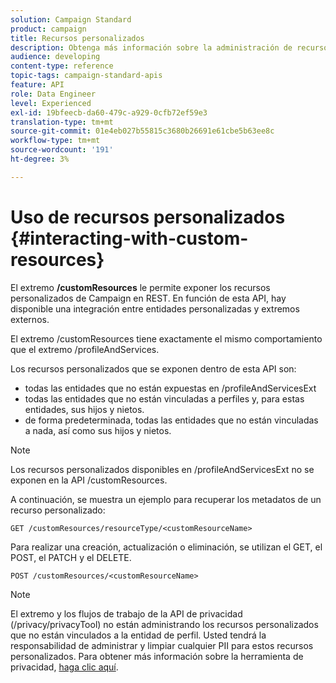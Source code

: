 ```yaml
---
solution: Campaign Standard
product: campaign
title: Recursos personalizados
description: Obtenga más información sobre la administración de recursos personalizados con API/
audience: developing
content-type: reference
topic-tags: campaign-standard-apis
feature: API
role: Data Engineer
level: Experienced
exl-id: 19bfeecb-da60-479c-a929-0cfb72ef59e3
translation-type: tm+mt
source-git-commit: 01e4eb027b55815c3680b26691e61cbe5b63ee8c
workflow-type: tm+mt
source-wordcount: '191'
ht-degree: 3%

---
```


# Uso de recursos personalizados {#interacting-with-custom-resources}

El extremo **/customResources** le permite exponer los recursos personalizados de Campaign en REST. En función de esta API, hay disponible una integración entre entidades personalizadas y extremos externos.

El extremo /customResources tiene exactamente el mismo comportamiento que el extremo /profileAndServices.

Los recursos personalizados que se exponen dentro de esta API son:

* todas las entidades que no están expuestas en /profileAndServicesExt
* todas las entidades que no están vinculadas a perfiles y, para estas entidades, sus hijos y nietos.
* de forma predeterminada, todas las entidades que no están vinculadas a nada, así como sus hijos y nietos.

>[!NOTE]
>Los recursos personalizados disponibles en /profileAndServicesExt no se exponen en la API /customResources.


A continuación, se muestra un ejemplo para recuperar los metadatos de un recurso personalizado:

```
GET /customResources/resourceType/<customResourceName>
```

Para realizar una creación, actualización o eliminación, se utilizan el GET, el POST, el PATCH y el DELETE.

```
POST /customResources/<customResourceName>
```

>[!NOTE]
>El extremo y los flujos de trabajo de la API de privacidad (/privacy/privacyTool) no están administrando los recursos personalizados que no están vinculados a la entidad de perfil.
>Usted tendrá la responsabilidad de administrar y limpiar cualquier PII para estos recursos personalizados. Para obtener más información sobre la herramienta de privacidad, [haga clic aquí](../../api/using/creating-a-privacy-request.md).
